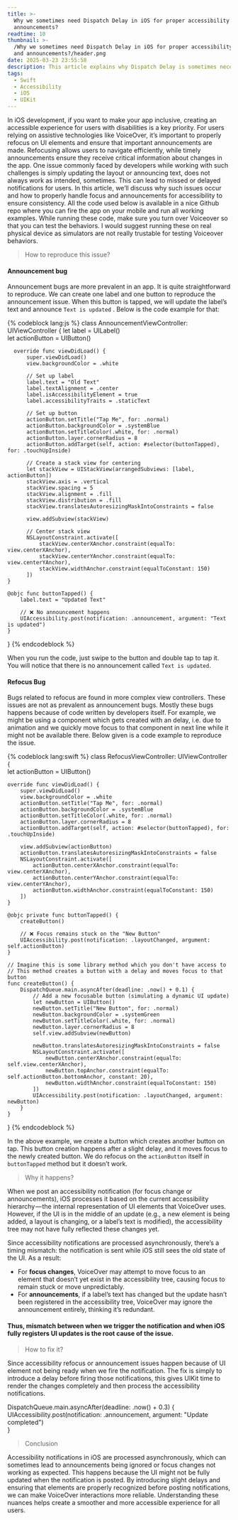 ```yaml
---
title: >-
  Why we sometimes need Dispatch Delay in iOS for proper accessibility focus and
  announcements?
readtime: 10
thumbnail: >-
  /Why we sometimes need Dispatch Delay in iOS for proper accessibility focus
  and announcements?/header.png
date: 2025-03-23 23:55:58
description: This article explains why Dispatch Delay is sometimes necessary in iOS to ensure proper VoiceOver focus and announcements. It covers common accessibility issues, how timing affects VoiceOver behavior, and when delaying updates can improve the user experience.
tags:
  - Swift
  - Accessibility
  - iOS
  - UIKit
---
```


In iOS development, if you want to make your app inclusive, creating an accessible experience for users with disabilities is a key priority. For users relying on assistive technologies like VoiceOver, it’s important to properly refocus on UI elements and ensure that important announcements are made. Refocusing allows users to navigate efficiently, while timely announcements ensure they receive critical information about changes in the app. One issue commonly faced by developers while working with such challenges is simply updating the layout or announcing text, does not always work as intended, sometimes. This can lead to missed or delayed notifications for users. In this article, we’ll discuss why such issues occur and how to properly handle focus and announcements for accessibility to ensure consistency. All the code used below is available in a nice Github repo where you can fire the app on your mobile and run all working examples. While running these code, make sure you turn over Voiceover so that you can test the behaviors. I would suggest running these on real physical device as simulators are not really trustable for testing Voiceover behaviors.

> How to reproduce this issue?

#### Announcement bug

Announcement bugs are more prevalent in an app. It is quite straightforward to reproduce. We can create one label and one button to reproduce the announcement issue. When this button is tapped, we will update the label’s text and announce `Text is updated` . Below is the code example for that:

{% codeblock lang:js %}
  class AnnouncementViewController: UIViewController {
      let label = UILabel()  
      let actionButton = UIButton()  
    
      override func viewDidLoad() {  
          super.viewDidLoad()  
          view.backgroundColor = .white  
    
          // Set up label  
          label.text = "Old Text"  
          label.textAlignment = .center  
          label.isAccessibilityElement = true  
          label.accessibilityTraits = .staticText  
    
          // Set up button  
          actionButton.setTitle("Tap Me", for: .normal)  
          actionButton.backgroundColor = .systemBlue  
          actionButton.setTitleColor(.white, for: .normal)  
          actionButton.layer.cornerRadius = 8  
          actionButton.addTarget(self, action: #selector(buttonTapped), for: .touchUpInside)  
    
          // Create a stack view for centering  
          let stackView = UIStackView(arrangedSubviews: [label, actionButton])  
          stackView.axis = .vertical  
          stackView.spacing = 5  
          stackView.alignment = .fill  
          stackView.distribution = .fill  
          stackView.translatesAutoresizingMaskIntoConstraints = false  
    
          view.addSubview(stackView)  
    
          // Center stack view  
          NSLayoutConstraint.activate([  
              stackView.centerXAnchor.constraint(equalTo: view.centerXAnchor),  
              stackView.centerYAnchor.constraint(equalTo: view.centerYAnchor),  
              stackView.widthAnchor.constraint(equalToConstant: 150)  
          ])  
    }  
    
    @objc func buttonTapped() {  
        label.text = "Updated Text"  
          
        // ❌ No announcement happens  
        UIAccessibility.post(notification: .announcement, argument: "Text is updated")  
    }  
  }
{% endcodeblock %}

When you run the code, just swipe to the button and double tap to tap it. You will notice that there is no announcement called `Text is updated`.

#### Refocus Bug

Bugs related to refocus are found in more complex view controllers. These issues are not as prevalent as announcement bugs. Mostly these bugs happens because of code written by developers itself. For example, we might be using a component which gets created with an delay, i.e. due to animation and we quickly move focus to that component in next line while it might not be available there. Below given is a code example to reproduce the issue.

{% codeblock lang:swift %}
class RefocusViewController: UIViewController {  
    let actionButton = UIButton()  
  
    override func viewDidLoad() {  
        super.viewDidLoad()
        view.backgroundColor = .white  
        actionButton.setTitle("Tap Me", for: .normal)  
        actionButton.backgroundColor = .systemBlue  
        actionButton.setTitleColor(.white, for: .normal)  
        actionButton.layer.cornerRadius = 8  
        actionButton.addTarget(self, action: #selector(buttonTapped), for: .touchUpInside)  
  
        view.addSubview(actionButton)  
        actionButton.translatesAutoresizingMaskIntoConstraints = false  
        NSLayoutConstraint.activate([  
            actionButton.centerXAnchor.constraint(equalTo: view.centerXAnchor),  
            actionButton.centerYAnchor.constraint(equalTo: view.centerYAnchor),  
            actionButton.widthAnchor.constraint(equalToConstant: 150)  
        ])    
    }
  
    @objc private func buttonTapped() {  
        createButton()  
  
        // ❌ Focus remains stuck on the "New Button"  
        UIAccessibility.post(notification: .layoutChanged, argument: self.actionButton)  
    }  
  
    // Imagine this is some library method which you don't have access to  
    // This method creates a button with a delay and moves focus to that button  
    func createButton() {  
        DispatchQueue.main.asyncAfter(deadline: .now() + 0.1) {  
            // Add a new focusable button (simulating a dynamic UI update)  
            let newButton = UIButton()  
            newButton.setTitle("New Button", for: .normal)  
            newButton.backgroundColor = .systemGreen  
            newButton.setTitleColor(.white, for: .normal)  
            newButton.layer.cornerRadius = 8  
            self.view.addSubview(newButton)  
  
            newButton.translatesAutoresizingMaskIntoConstraints = false  
            NSLayoutConstraint.activate([  
                newButton.centerXAnchor.constraint(equalTo: self.view.centerXAnchor),  
                newButton.topAnchor.constraint(equalTo: self.actionButton.bottomAnchor, constant: 20),  
                newButton.widthAnchor.constraint(equalToConstant: 150)  
            ])  
            UIAccessibility.post(notification: .layoutChanged, argument: newButton)  
        }  
    }  
}
{% endcodeblock %}

In the above example, we create a button which creates another button on tap. This button creation happens after a slight delay, and it moves focus to the newly created button. We do refocus on the `actionButton` itself in `buttonTapped` method but it doesn’t work.

> Why it happens?

When we post an accessibility notification (for focus change or announcements), iOS processes it based on the current accessibility hierarchy — the internal representation of UI elements that VoiceOver uses. However, if the UI is in the middle of an update (e.g., a new element is being added, a layout is changing, or a label’s text is modified), the accessibility tree may not have fully reflected these changes yet.

Since accessibility notifications are processed asynchronously, there’s a timing mismatch: the notification is sent while iOS still sees the old state of the UI. As a result:

-   For **focus changes**, VoiceOver may attempt to move focus to an element that doesn’t yet exist in the accessibility tree, causing focus to remain stuck or move unpredictably.
-   For **announcements**, if a label’s text has changed but the update hasn’t been registered in the accessibility tree, VoiceOver may ignore the announcement entirely, thinking it’s redundant.

#### Thus, mismatch between when we trigger the notification and when iOS fully registers UI updates is the root cause of the issue.

  

> How to fix it?

Since accessibility refocus or announcement issues happen because of UI element not being ready when we fire the notification. The fix is simply to introduce a delay before firing those notifications, this gives UIKit time to render the changes completely and then process the accessibility notifications.

DispatchQueue.main.asyncAfter(deadline: .now() + 0.3) {  
    UIAccessibility.post(notification: .announcement, argument: "Update completed")  
}

> Conclusion

Accessibility notifications in iOS are processed asynchronously, which can sometimes lead to announcements being ignored or focus changes not working as expected. This happens because the UI might not be fully updated when the notification is posted. By introducing slight delays and ensuring that elements are properly recognized before posting notifications, we can make VoiceOver interactions more reliable. Understanding these nuances helps create a smoother and more accessible experience for all users.